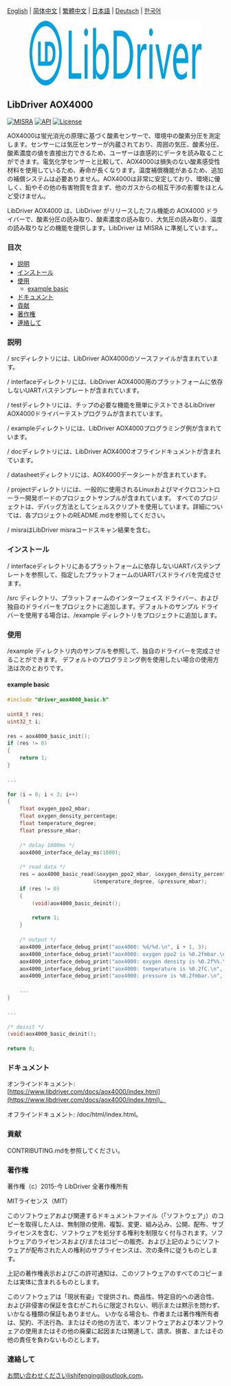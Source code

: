 [English](/README.md) | [ 简体中文](/README_zh-Hans.md) | [繁體中文](/README_zh-Hant.md) | [日本語](/README_ja.md) | [Deutsch](/README_de.md) | [한국어](/README_ko.md)

<div align=center>
<img src="/doc/image/logo.svg" width="400" height="150"/>
</div>

## LibDriver AOX4000

[![MISRA](https://img.shields.io/badge/misra-compliant-brightgreen.svg)](/misra/README.md) [![API](https://img.shields.io/badge/api-reference-blue.svg)](https://www.libdriver.com/docs/aox4000/index.html) [![License](https://img.shields.io/badge/license-MIT-brightgreen.svg)](/LICENSE)

AOX4000は蛍光消光の原理に基づく酸素センサーで、環境中の酸素分圧を測定します。センサーには気圧センサーが内蔵されており、周囲の気圧、酸素分圧、酸素濃度の値を直接出力できるため、ユーザーは直感的にデータを読み取ることができます。電気化学センサーと比較して、AOX4000は損失のない酸素感受性材料を使用しているため、寿命が長くなります。温度補償機能があるため、追加の補償システムは必要ありません。AOX4000は非常に安定しており、環境に優しく、鉛やその他の有害物質を含まず、他のガスからの相互干渉の影響をほとんど受けません。

LibDriver AOX4000 は、LibDriver がリリースしたフル機能の AOX4000 ドライバーで、酸素分圧の読み取り、酸素濃度の読み取り、大気圧の読み取り、温度の読み取りなどの機能を提供します。LibDriver は MISRA に準拠しています。。

### 目次

  - [説明](#説明)
  - [インストール](#インストール)
  - [使用](#使用)
    - [example basic](#example-basic)
  - [ドキュメント](#ドキュメント)
  - [貢献](#貢献)
  - [著作権](#著作権)
  - [連絡して](#連絡して)

### 説明

/ srcディレクトリには、LibDriver AOX4000のソースファイルが含まれています。

/ interfaceディレクトリには、LibDriver AOX4000用のプラットフォームに依存しないUARTバステンプレートが含まれています。

/ testディレクトリには、チップの必要な機能を簡単にテストできるLibDriver AOX4000ドライバーテストプログラムが含まれています。

/ exampleディレクトリには、LibDriver AOX4000プログラミング例が含まれています。

/ docディレクトリには、LibDriver AOX4000オフラインドキュメントが含まれています。

/ datasheetディレクトリには、AOX4000データシートが含まれています。

/ projectディレクトリには、一般的に使用されるLinuxおよびマイクロコントローラー開発ボードのプロジェクトサンプルが含まれています。 すべてのプロジェクトは、デバッグ方法としてシェルスクリプトを使用しています。詳細については、各プロジェクトのREADME.mdを参照してください。

/ misraはLibDriver misraコードスキャン結果を含む。

### インストール

/ interfaceディレクトリにあるプラットフォームに依存しないUARTバステンプレートを参照して、指定したプラットフォームのUARTバスドライバを完成させます。

/src ディレクトリ、プラットフォームのインターフェイス ドライバー、および独自のドライバーをプロジェクトに追加します。デフォルトのサンプル ドライバーを使用する場合は、/example ディレクトリをプロジェクトに追加します。

### 使用

/example ディレクトリ内のサンプルを参照して、独自のドライバーを完成させることができます。 デフォルトのプログラミング例を使用したい場合の使用方法は次のとおりです。

#### example basic

```C
#include "driver_aox4000_basic.h"

uint8_t res;
uint32_t i;

res = aox4000_basic_init();
if (res != 0)
{
    return 1;
}

...
    
for (i = 0; i < 3; i++)
{
    float oxygen_ppo2_mbar;
    float oxygen_density_percentage;
    float temperature_degree;
    float pressure_mbar;

    /* delay 1000ms */
    aox4000_interface_delay_ms(1000);

    /* read data */
    res = aox4000_basic_read(&oxygen_ppo2_mbar, &oxygen_density_percentage,
                            &temperature_degree, &pressure_mbar);
    if (res != 0)
    {
        (void)aox4000_basic_deinit();

        return 1;
    }

    /* output */
    aox4000_interface_debug_print("aox4000: %d/%d.\n", i + 1, 3);
    aox4000_interface_debug_print("aox4000: oxygen ppo2 is %0.2fmbar.\n", oxygen_ppo2_mbar);
    aox4000_interface_debug_print("aox4000: oxygen density is %0.2f%%.\n", oxygen_density_percentage);
    aox4000_interface_debug_print("aox4000: temperature is %0.2fC.\n", temperature_degree);
    aox4000_interface_debug_print("aox4000: pressure is %0.2fmbar.\n", pressure_mbar);
    
    ...
}

...
    
/* deinit */
(void)aox4000_basic_deinit();

return 0;
```

### ドキュメント

オンラインドキュメント: [https://www.libdriver.com/docs/aox4000/index.html](https://www.libdriver.com/docs/aox4000/index.html)。

オフラインドキュメント: /doc/html/index.html。

### 貢献

CONTRIBUTING.mdを参照してください。

### 著作権

著作権（c）2015-今 LibDriver 全著作権所有

MITライセンス（MIT）

このソフトウェアおよび関連するドキュメントファイル（「ソフトウェア」）のコピーを取得した人は、無制限の使用、複製、変更、組み込み、公開、配布、サブライセンスを含む、ソフトウェアを処分する権利を制限なく付与されます。ソフトウェアのライセンスおよび/またはコピーの販売、および上記のようにソフトウェアが配布された人の権利のサブライセンスは、次の条件に従うものとします。

上記の著作権表示およびこの許可通知は、このソフトウェアのすべてのコピーまたは実体に含まれるものとします。

このソフトウェアは「現状有姿」で提供され、商品性、特定目的への適合性、および非侵害の保証を含むがこれらに限定されない、明示または黙示を問わず、いかなる種類の保証もありません。 いかなる場合も、作者または著作権所有者は、契約、不法行為、またはその他の方法で、本ソフトウェアおよび本ソフトウェアの使用またはその他の廃棄に起因または関連して、請求、損害、またはその他の責任を負わないものとします。

### 連絡して

お問い合わせくださいlishifenging@outlook.com。